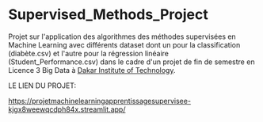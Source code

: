 # Supervised_Methods_Project
Projet sur l'application des algorithmes des méthodes supervisées en Machine Learning avec différents dataset dont un pour la classification (diabète.csv) et l'autre pour la régression linéaire (Student_Performance.csv) dans le cadre d'un projet de fin de semestre en Licence 3 Big Data à [Dakar Institute of Technology](https://dit.sn/).

LE LIEN DU PROJET:

https://projetmachinelearningapprentissagesupervisee-kjgx8weewqcdph84x.streamlit.app/
